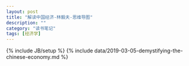 ```yaml
---
layout: post
title: "解读中国经济-林毅夫-思维导图"
description: ""
category: "读书笔记"
tags: [经济学]
---
```

{% include JB/setup %}
{% include data/2019-03-05-demystifying-the-chinese-economy.md %}
